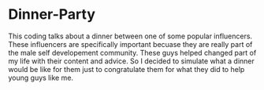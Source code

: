 # Dinner-Party
This coding talks about a dinner between one of some popular influencers. These influencers are specifically important becuase they are really part of the male self developement community. These guys helped changed part of my life with their content and advice. So I decided to simulate what a dinner would be like for them just to congratulate them for what they did to help young guys like me.
